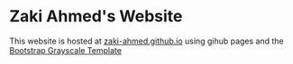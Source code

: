 # Zaki Ahmed's Website

This website is hosted at [zaki-ahmed.github.io](https://zaki-ahmed.github.io/) using gihub pages and the [Bootstrap Grayscale Template](http://startbootstrap.com/template-overviews/grayscale/)
